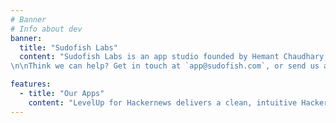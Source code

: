 ```yaml
---
# Banner
# Info about dev
banner:
  title: "Sudofish Labs"
  content: "Sudofish Labs is an app studio founded by Hemant Chaudhary, specializing in building mobile applications for iOS and Android. Our first app, [LevelUp for Hackernews](https://sudofish.com/leveluphn), is our take on taming the information firehose that is Hacker News with AI-generated summaries.
\n\nThink we can help? Get in touch at `app@sudofish.com`, or send us a message [@sudofishlabs](https://x.com/sudofishlabs) on X."

features:
  - title: "Our Apps"
    content: "LevelUp for Hackernews delivers a clean, intuitive Hacker News experience on your Android or iOS device. Dive into the latest stories and discussions, and save time with AI-powered summaries that distill the news into digestible insights."
---
```

